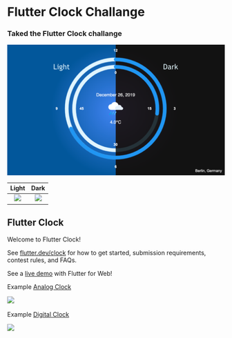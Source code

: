 # Flutter Clock Challange
### Taked the Flutter Clock challange

<img src='berger_clock_light_dark.png' width='700'>

Light             |  Dark
:-------------------------:|:-------------------------:
![](https://raw.githubusercontent.com/berger89/flutter_clock/master/berger_clock_light.png=w350)  |  ![](https://raw.githubusercontent.com/berger89/flutter_clock/master/berger_clock_dark.png=w350)

## Flutter Clock

Welcome to Flutter Clock!

See [flutter.dev/clock](https://flutter.dev/clock) for how to get started, submission requirements, contest rules, and FAQs.

See a [live demo](https://maryx.github.io/flutter_clock) with Flutter for Web!

Example [Analog Clock](analog_clock)

<img src='analog_clock/analog.gif' width='350'>

Example [Digital Clock](digital_clock)

<img src='digital_clock/digital.gif' width='350'>
